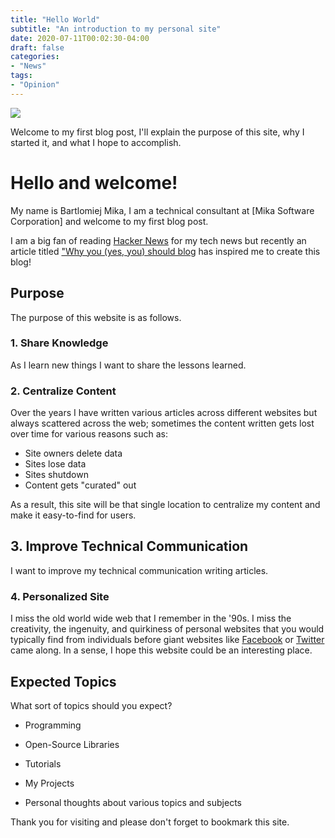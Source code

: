 ```yaml
---
title: "Hello World"
subtitle: "An introduction to my personal site"
date: 2020-07-11T00:02:30-04:00
draft: false
categories:
- "News"
tags:
- "Opinion"
---
```


![](https://images.pexels.com/photos/459225/pexels-photo-459225.jpeg?auto=compress&cs=tinysrgb&dpr=2&h=650&w=940)

Welcome to my first blog post, I'll explain the purpose of this site, why I started it, and what I hope to accomplish.

<!--more-->

# Hello and welcome!

My name is Bartlomiej Mika, I am a technical consultant at [Mika Software Corporation] and welcome to my first blog post.

I am a big fan of reading [Hacker News]() for my tech news but recently an article titled ["Why you (yes, you) should blog](https://archive.is/xbFqF) has inspired me to create this blog!

## Purpose
The purpose of this website is as follows.

### 1.  Share Knowledge
As I learn new things I want to share the lessons learned.

 ### 2. Centralize Content
Over the years I have written various articles across different websites but always scattered across the web; sometimes the content written gets lost over time  for various reasons such as:

* Site owners delete data
* Sites lose data
* Sites shutdown
* Content gets "curated" out

As a result, this site will be that single location to centralize my content and make it easy-to-find for users.

## 3. Improve Technical Communication
I want to improve my technical communication writing articles.

### 4. Personalized Site
I miss the old world wide web that I remember in the '90s. I miss the creativity, the ingenuity, and quirkiness of personal websites that you would typically find from individuals before giant websites like [Facebook](https://facebook.com) or [Twitter](https://twitter.com) came along. In a sense, I hope this website could be an interesting place.

## Expected Topics
What sort of topics should you expect?

* Programming

* Open-Source Libraries

* Tutorials

* My Projects

* Personal thoughts about various topics and subjects

Thank you for visiting and please don't forget to bookmark this site.
